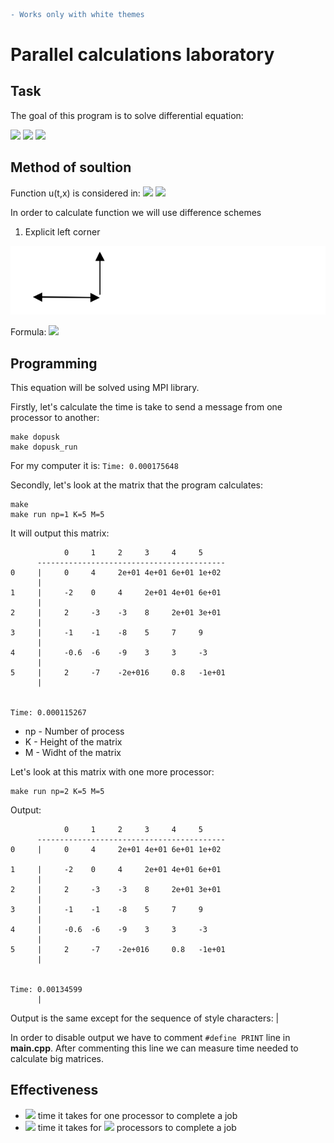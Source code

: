 ```diff
- Works only with white themes
```

# Parallel calculations laboratory

## Task
The goal of this program is to solve differential equation:

<img src="https://render.githubusercontent.com/render/math?math=\frac{\partial u(t, x)}{\partial t} \dotplus a\cdot \frac{\partial u(t, x)}{\partial x} = f(t,x)">
<img src="https://render.githubusercontent.com/render/math?math=u(0,x) = \varphi (x), 0 \leqslant x \leqslant X">
<img src="https://render.githubusercontent.com/render/math?math=u(t,0) = \psi (t), 0 \leqslant t \leqslant T">

## Method of soultion

Function u(t,x) is considered in:
<img src="https://render.githubusercontent.com/render/math?math=t = k\tau, 0 \leqslant k \leqslant K">
<img src="https://render.githubusercontent.com/render/math?math=x = mh, 0 \leqslant m \leqslant M">

In order to calculate function we will use difference schemes

1. Explicit left corner

![1](images/1.png)

Formula: <img src="https://render.githubusercontent.com/render/math?math=\frac{u_m^{k \dotplus 1} - u_m^{k}}{\tau} \dotplus \frac{u_m^{k} - u_{m - 1}^{k}}{h} = f_m^k, k = 0, ..., K - 1, m = 0, ..., M">

## Programming
This equation will be solved using MPI library.

Firstly, let's calculate the time is take to send a message from one processor to another:
```
make dopusk
make dopusk_run
```
For my computer it is: ```Time: 0.000175648```

Secondly, let's look at the matrix that the program calculates:
```
make 
make run np=1 K=5 M=5
```
It will output this matrix:
```
            0     1     2     3     4     5
      ------------------------------------------
0     |     0     4     2e+01 4e+01 6e+01 1e+02
      |
1     |     -2    0     4     2e+01 4e+01 6e+01
      |
2     |     2     -3    -3    8     2e+01 3e+01
      |
3     |     -1    -1    -8    5     7     9
      |
4     |     -0.6  -6    -9    3     3     -3
      |
5     |     2     -7    -2e+016     0.8   -1e+01
      |


Time: 0.000115267
```
- np - Number of process 
- K - Height of the matrix
- M - Widht of the matrix

Let's look at this matrix with one more processor:
```
make run np=2 K=5 M=5
```
Output:
```
            0     1     2     3     4     5
      ------------------------------------------
0     |     0     4     2e+01 4e+01 6e+01 1e+02

1     |     -2    0     4     2e+01 4e+01 6e+01
      |
2     |     2     -3    -3    8     2e+01 3e+01
      |
3     |     -1    -1    -8    5     7     9
      |
4     |     -0.6  -6    -9    3     3     -3
      |
5     |     2     -7    -2e+016     0.8   -1e+01
      |


Time: 0.00134599
      |                                          
```
Output is the same except for the sequence of style characters: | 

In order to disable output we have to comment ```#define PRINT``` line in __main.cpp__. After commenting this line we can measure time needed to calculate big matrices.

## Effectiveness

- <img src="https://render.githubusercontent.com/render/math?math=T_1"> time it takes for one processor to complete a job
- <img src="https://render.githubusercontent.com/render/math?math=T_p"> time it takes for <img src="https://render.githubusercontent.com/render/math?math=p"> processors to complete a job





